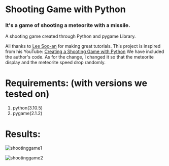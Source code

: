 # Shooting Game with Python

### It's a game of shooting a meteorite with a missile.
A shooting game created through Python and pygame Library.

All thanks  to  [Lee Soo-an](https://www.youtube.com/@user-ss5no9xw6e) for making great tutorials. This project is inspired from his YouTube: [Creating a Shooting Game with Python](https://youtu.be/-e_5sOsKqrU) We have included the author's code. As for the change, I changed it so that the meteorite display and the meteorite speed drop randomly.

# Requirements: (with versions we tested on)

1. python(3.10.5)
2. pygame(2.1.2)

# Results:

![shootinggame1](https://user-images.githubusercontent.com/102226092/207027148-840c651d-ece7-4de9-8622-b162e3af08e6.jpg)

![shootinggame2](https://user-images.githubusercontent.com/102226092/207027312-515746dc-c0b5-42ec-be4a-c23c05888075.jpg)
